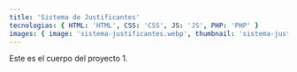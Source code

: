 ```yaml
---
title: 'Sistema de Justificantes'
tecnologias: { HTML: 'HTML', CSS: 'CSS', JS: 'JS', PHP: 'PHP' }
images: { image: 'sistema-justificantes.webp', thumbnail: 'sistema-justificantes-hover.webp', imageTitle: 'sistema-justificantes-title.webp' }
---
```


Este es el cuerpo del proyecto 1.
